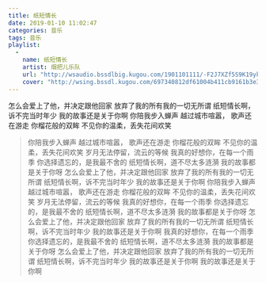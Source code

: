 ```yaml
---
title: 纸短情长
date: 2019-01-10 11:02:47
categories: 音乐
tags: 音乐
playlist:
  -
    name: 纸短情长
    artist: 烟把儿乐队
    url: "http://wsaudio.bssdlbig.kugou.com/1901101111/-F2J7XZf5S9K19yktDnPcw/1547176284/bss/extname/wsaudio/f12c21698119de686ee4731142862da2.mp3"
    cover: "http://wsing.bssdl.kugou.com/697340812df61004b411cb9161b3e367.jpg_188x188.jpg?param=130y130"
---
```


怎么会爱上了他，并决定跟他回家
放弃了我的所有我的一切无所谓
纸短情长啊，诉不完当时年少
我的故事还是关于你啊
你陪我步入蝉声 越过城市喧嚣，
歌声还在游走 你榴花般的双眸
不见你的温柔，丢失花间欢笑

<!-- more -->

> 你陪我步入蝉声 越过城市喧嚣，
> 歌声还在游走 你榴花般的双眸
> 不见你的温柔，丢失花间欢笑
> 岁月无法停留，流云的等候
> 我真的好想你，在每一个雨季
> 你选择遗忘的，是我最不舍的
> 纸短情长啊，道不尽太多涟漪
> 我的故事都是关于你呀
> 怎么会爱上了他，并决定跟他回家
> 放弃了我的所有我的一切无所谓
> 纸短情长啊，诉不完当时年少
> 我的故事还是关于你啊
> 你陪我步入蝉声 越过城市喧嚣，
> 歌声还在游走 你榴花般的双眸
> 不见你的温柔，丢失花间欢笑
> 岁月无法停留，流云的等候
> 我真的好想你，在每一个雨季
> 你选择遗忘的，是我最不舍的
> 纸短情长啊，道不尽太多涟漪
> 我的故事都是关于你呀
> 怎么会爱上了他，并决定跟他回家
> 放弃了我的所有我的一切无所谓
> 纸短情长啊，诉不完当时年少
> 我的故事还是关于你啊
> 我真的好想你，在每一个雨季
> 你选择遗忘的，是我最不舍的
> 纸短情长啊，道不尽太多涟漪
> 我的故事都是关于你呀
> 怎么会爱上了他，并决定跟他回家
> 放弃了我的所有我的一切无所谓
> 纸短情长啊，诉不完当时年少
> 我的故事还是关于你啊
> 我的故事还是关于你啊